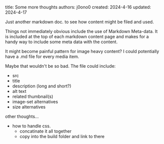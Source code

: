 title:   Some more thoughts
authors: j0ono0
created:    2024-4-16
updated:   2024-4-17

Just another markdown doc. to see how content might be filed and used.

Things not immediately obvious include the use of Markdown Meta-data. It is included at the top of each markdown content page and makes for a handy way to include some meta data with the content. 

It might become painful pattern for image heavy content? I could potentially have a .md file for every media item. 

Maybe that wouldn't be so bad. The file could include:

- src
- title
- description (long and short?)
- alt text
- related thumbnail(s)
- image-set alternatives
- size alternatives

other thoughts...

- how to handle css.
  - concatinate it all together
  - copy into the build folder and link to there